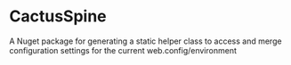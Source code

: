 CactusSpine
============

A Nuget package for generating a static helper class to access and merge configuration settings for the current web.config/environment
